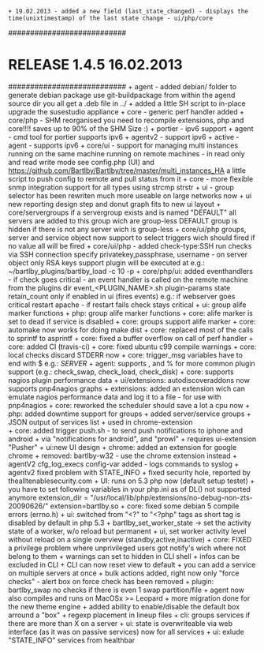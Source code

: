 	+ 19.02.2013 - added a new field (last_state_changed) - displays the time(unixtimestamp) of the last state change - ui/php/core
###########################
# RELEASE 1.4.5 16.02.2013
###########################
	+ agent - added debian/ folder to generate debian package use git-buildpackage from within the agend source dir
		you all get a .deb file in ../
	+ added a little SH script to in-place upgrade the susestudio appliance
	+ core - generic perf handler added
	+ core/php - SHM reorganised 
		you need to recompile extensions, php and core!!!!
		saves up to 90% of the SHM Size :)
	+ portier - ipv6 support
	+ agent - cmd tool for portier supports ipv6
	+ agentv2 - support ipv6
	+ active - agent - supports ipv6
	+ core/ui - support for managing multi instances
			running on the same machine
			running on remote machines - in read only and read write mode
			see config.php (UI) and https://github.com/Bartlby/Bartlby/tree/master/multi_instances_HA
			a little script to push config to remote and pull status from it
	+ core - more flexible snmp integration
		support for all types using strcmp strstr
	+ ui - group selector has been rewriten much more useable on large networks now
	+ ui 
		new reporting design
		step and donut graph
		fits to new ui layout
	+ core/servergroups
		if a servergroup exists and is named "DEFAULT"
		all servers are added to this group wich are group-less
		DEFAULT group is hidden if there is not any server wich is group-less
	+ core/ui/php 
		groups, server and service object now support to select triggers wich should fired if no value all will be fired
	+ core/ui/php - added check-type:SSH
		run checks via SSH connection
		specify privatekey,passphrase, username - on server object
		only RSA keys support
		plugin will be executed at e.g.: ~/bartlby_plugins/bartlby_load -c 10 -p
	+ core/php/ui: added eventhandlers - if check goes critical - an event handler is called on the remote machine from the plugins dir
	  event_<PLUGIN_NAME>.sh plugin-params state retain_count
	  only if enabled in ui (fires events)
	  e.g.: if webserver goes critical restart apache - if restart fails check stays critical
	+ ui: group alife marker functions
	+ php: group alife marker functions
	+ core: alife marker is set to dead if service is disabled
	+ core: groups support alife marker
	+ core: automake now works for doing make dist
	+ core: replaced most of the calls to sprintf to asprintf 
	+ core: fixed a buffer overflow on call of perf handler
	+ core: added CI (travis-ci)
	+ core: fixed ubuntu c99 compile warnings
	+ core: local checks discard STDERR now
	+ core: trigger_msg variables have to end with $ e.g.: $SERVER$
	+ agent: supports , and % for more common plugin support (e.g.: check_swap, check_load, check_disk)
	+ core: supports nagios plugin performance data
	+ ui/extensions: autodiscoveraddons now supports pnp4nagios graphs
	+ extensions: added an extension wich can emulate nagios performance data and log it to a file - for use with pnp4nagios
	+ core: reworked the scheduler should save a lot a cpu now
	+ php: added downtime support for groups
	+ added server/service groups 
	+ JSON output of services list
		+ used in chrome-extension	
	+ core: added trigger push.sh - to send push notifications to iphone and android 
		+ via "notifications for android", and "prowl"
		+ requires ui-extension "Pusher"
	+ ui:new UI design
	+ chrome: added an extension for google chrome
	+ removed: bartlby-w32 - use the chrome extension instead
	+ agentV2 cfg_log_execs config-var added - logs commands to syslog
	+ agentv2 fixed problem with STATE_INFO
	+ fixed security hole, reported by theall<AT>tenablesecurity.com
	+ UI: runs on 5.3 php now (default setup testet)
		+ you have to set following variables in your php.ini as of DL() not supported anymore
			extension_dir = "/usr/local/lib/php/extensions/no-debug-non-zts-20090626/"
			extension=bartlby.so
	+ core: fixed some debian 5 compile errors (errno.h)
	+ ui: switched from "<?" to "<?php" tags as short tag is disabled by default in php 5.3
	+ bartlby_set_worker_state -> set the activity state of a worker, w/o reload but permanent
	+ ui, set worker activity level without reload on a single overview (standby,active,inactive)
	+ core: FIXED a privilege problem where unprivileged users got notify's wich where not belong to them
	+ warnings can set to hidden in CLI shell
	+ infos can be excluded in CLI
	+ CLI can now reset view to default
	+ you can add a service on multiple servers at once
	+ bulk actions added, right now only "force checks"
	- alert box on force check has been removed
	+ plugin: bartlby_swap no checks if there is even 1 swap partition/file
	+ agent now also compiles and runs on MacOSx >= Leopard
	+ more migration done for the new theme engine
	+ added ability to enable/disable the default box arround a "box"
	+ regexp placement in lineup files
	+ cli: groups services if there are more than X on a server
	+ ui: state is overwriteable via web interface (as it was on passive services) now for all services
	+ ui: exlude "STATE_INFO" services from healthbar
